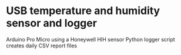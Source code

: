 # USB temperature and humidity sensor and logger

Arduino Pro Micro using a Honeywell HIH sensor
Python logger script creates daily CSV report files

